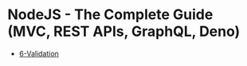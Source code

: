 # NodeJS - The Complete Guide (MVC, REST APIs, GraphQL, Deno)

- [6-Validation](../../../Projects/01-Shop/S18-%20Validating%20Input/)

